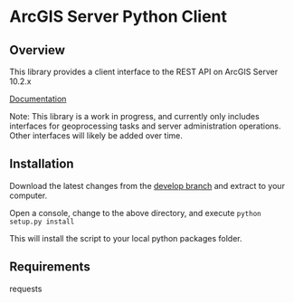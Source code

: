# ArcGIS Server Python Client #

## Overview ##

This library provides a client interface to the REST API on ArcGIS Server 10.2.x

[Documentation](/databasin/python-ags/src/docs/index.html)  
 
Note: This library is a work in progress, and currently only includes interfaces for geoprocessing tasks and server 
administration operations.  Other interfaces will likely be added over time.  


## Installation ##
Download the latest changes from the [develop branch](https://bitbucket.org/databasin/python-ags/get/develop.zip)
and extract to your computer.

Open a console, change to the above directory, and execute ```python setup.py install```

This will install the script to your local python packages folder.



## Requirements ##
requests


